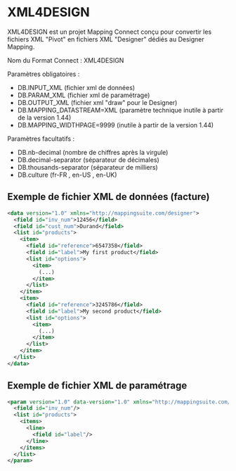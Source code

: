 # XML4DESIGN
XML4DESIGN est un projet Mapping Connect conçu pour convertir les fichiers XML "Pivot" en fichiers XML "Designer" dédiés au Designer Mapping.

Nom du Format Connect : XML4DESIGN

Paramètres obligatoires :
- DB.INPUT_XML (fichier xml de données)
- DB.PARAM_XML (fichier xml de paramétrage)
- DB.OUTPUT_XML (fichier xml "draw" pour le Designer)
- DB.MAPPING_DATASTREAM=XML (paramètre technique inutile à partir de la version 1.44)
- DB.MAPPING_WIDTHPAGE=9999 (inutile à partir de la version 1.44)

Paramètres facultatifs :
- DB.nb-decimal (nombre de chiffres après la virgule)
- DB.decimal-separator (séparateur de décimales)
- DB.thousands-separator (séparateur de milliers)
- DB.culture (fr-FR , en-US , en-UK)


## Exemple de fichier XML de données (facture)
```xml
<data version="1.0" xmlns="http://mappingsuite.com/designer">
  <field id="inv_num">12456</field>
  <field id="cust_num">Durand</field>
  <list id="products">
    <item>
      <field id="reference">6547358</field>
      <field id="label">My first product</field>
      <list id="options">
        <item>
          (...)
        </item>
      </list>
    </item>
    <item>
      <field id="reference">3245786</field>
      <field id="label">My second product</field>
      <list id="options">
        <item>
          (...)
        </item>
      </list>
    </item>
  </list>
</data>
```

## Exemple de fichier XML de paramétrage
```xml
<param version="1.0" data-version="1.0" xmlns="http://mappingsuite.com/designer">
  <field id="inv_num"/>
  <list id="products">
    <items>
      <line>
        <field id="label"/>
      </line>
    </items>
  </list>
</param>
```
